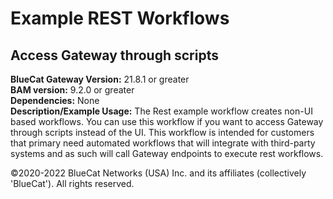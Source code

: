 # **Example REST Workflows**
## Access Gateway through scripts

**BlueCat Gateway Version:** 21.8.1 or greater <br/>
**BAM version:** 9.2.0 or greater <br/>
**Dependencies:** None <br/>
**Description/Example Usage:** The Rest example workflow creates non-UI based workflows. You can use this workflow if you want to access Gateway through scripts instead of the UI. This workflow is intended for customers that primary need automated workflows that will integrate with third-party systems and as such will call Gateway endpoints to execute rest workflows.

©2020-2022 BlueCat Networks (USA) Inc. and its affiliates (collectively 'BlueCat'). All rights reserved.
